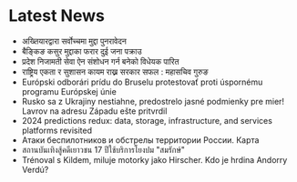 # Latest News
-  अख्तियारद्वारा सर्वोच्चमा मुद्दा पुनरावेदन
-  बैङ्किङ कसुर मुद्दाका फरार दुई जना पक्राउ
-  प्रदेश निजामती सेवा ऐन संशोधन गर्न बनेको विधेयक पारित
-  राष्ट्रिय एकता र सुशासन कायम राख्न सरकार सफल : महासचिव गुरुङ
-  Európski odborári prídu do Bruselu protestovať proti úspornému programu Európskej únie
-  Rusko sa z Ukrajiny nestiahne, predostrelo jasné podmienky pre mier! Lavrov na adresu Západu ešte pritvrdil
-  2024 predictions redux: data, storage, infrastructure, and services platforms revisited
-  Атаки беспилотников и обстрелы территории России. Карта
-  สถานบันเทิงสู้คดีเยาวชน 17 ปีใช้บริการโยงปม "สมรักษ์"
-  Trénoval s Kildem, miluje motorky jako Hirscher. Kdo je hrdina Andorry Verdú?
